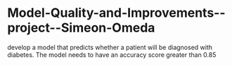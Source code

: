 # Model-Quality-and-Improvements--project--Simeon-Omeda
develop a model that predicts whether a patient will be diagnosed with diabetes. The model needs to have an accuracy score greater than 0.85
